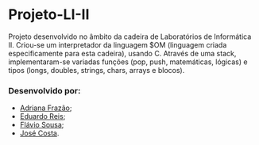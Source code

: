 # Projeto-LI-II

Projeto desenvolvido no âmbito da cadeira de Laboratórios de Informática II. Criou-se um interpretador da linguagem $OM (linguagem criada especificamente para esta cadeira), usando C. Através de uma stack, implementaram-se variadas funções (pop, push, matemáticas, lógicas) e tipos (longs, doubles, strings, chars, arrays e blocos).

### Desenvolvido por:

- [Adriana Frazão](https://github.com/AdrianaBot);
- [Eduardo Reis](https://github.com/EdSolo221);
- [Flávio Sousa](https://github.com/flaviodrsousa);
- [José Costa](https://github.com/jluis02).
